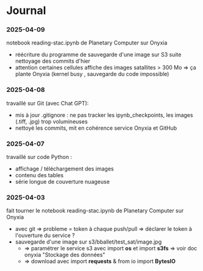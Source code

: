 # Journal

### 2025-04-09
notebook reading-stac.ipynb de Planetary Computer sur Onyxia
 * réécriture du programme de sauvegarde d'une image sur S3 suite nettoyage des commits d'hier
 * attention certaines cellules affiche des images satallites > 300 Mo => ça plante Onyxia (kernel busy , sauvegarde du code impossible)
   
### 2025-04-08
travaillé sur Git (avec Chat GPT):
 * mis à jour .gitignore : ne pas tracker les ipynb_checkpoints, les images (.tiff, .jpg) trop volumineuses 
 * nettoyé les commits, mit en cohérence service Onyxia et GitHub

### 2025-04-07
travaillé sur code Python :
  * affichage / téléchargement des images
  * contenu des tables
  * série longue de couverture nuageuse

### 2025-04-03
fait tourner le notebook reading-stac.ipynb de Planetary Computer sur Onyxia  
  * avec git => probleme = token à chaque push/pull => déclarer le token à l'ouverture du service ?  
  * sauvegarde d'une image sur s3/bballet/test_sat/image.jpg  
    * => paramétrer le service s3 avec import **os** et import **s3fs** => voir doc onyxia "Stockage des données"  
    * => download avec import **requests** & from io import **BytesIO**  



